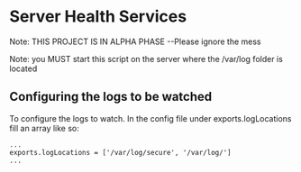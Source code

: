 # Server Health Services

Note: THIS PROJECT IS IN ALPHA PHASE --Please ignore the mess

Note: you MUST start this script on the server where the /var/log folder is 
located

## Configuring the logs to be watched
To configure the logs to watch. In the config file under exports.logLocations
fill an array like so:
```
...
exports.logLocations = ['/var/log/secure', '/var/log/']
...
```